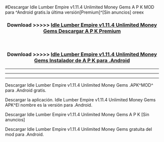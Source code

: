 #Descargar Idle Lumber Empire v1.11.4 Unlimited Money Gems  A P K MOD para ^Android gratis.la última versión[Premium]^[Sin anuncios] oreex



<div align="center">
<h3>Download >>>>> <a href="https://es-web.web.app/?es= Idle Lumber Empire v1.11.4 Unlimited Money Gems ">Idle Lumber Empire v1.11.4 Unlimited Money Gems  Descargar A P K Premium</a></h3><br>

<h3>Download >>>>> <a href="https://es-web.web.app/?es= Idle Lumber Empire v1.11.4 Unlimited Money Gems ">Idle Lumber Empire v1.11.4 Unlimited Money Gems  Instalador de A P K para .Android</a></h3>
</div>


----------------------------------------------------------

----------------------------------------------------------

----------------------------------------------------------

Descargar Idle Lumber Empire v1.11.4 Unlimited Money Gems  .APK^MOD^ para .Android gratis.

Descargar la aplicación. Idle Lumber Empire v1.11.4 Unlimited Money Gems  APK^El nombre es la versión para .Android.

Descargar Idle Lumber Empire v1.11.4 Unlimited Money Gems  A P K [Sin anuncios]

Descargar Idle Lumber Empire v1.11.4 Unlimited Money Gems  gratuita del mod para .Android.